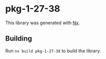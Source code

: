 # pkg-1-27-38

This library was generated with [Nx](https://nx.dev).

## Building

Run `nx build pkg-1-27-38` to build the library.
